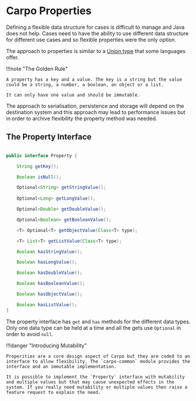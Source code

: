 # Carpo Properties

Defining a flexible data structure for cases is difficult to manage and Java does not help. Cases need to have the ability to use different data structure for different use cases and so flexible properties were the only option.

The approach to properties is similar to a [Union type](https://en.wikipedia.org/wiki/Union_type) that some languages offer.

!!!note "The Golden Rule"
    
    A property has a key and a value. The key is a string but the value could be a string, a number, a boolean, an object or a list. 
    
    It can only have one value and should be immutable.
    
    
The approach to serialisation, persistence and storage will depend on the destination system and this approach may lead to performance issues but in order to archive flexibility the property method was needed.

## The Property Interface

```java

public interface Property {

    String getKey();

    Boolean isNull();

    Optional<String> getStringValue();
    
    Optional<Long> getLongValue();

    Optional<Double> getDoubleValue();

    Optional<Boolean> getBooleanValue();

    <T> Optional<T> getObjectValue(Class<T> type);

    <T> List<T> getListValue(Class<T> type);

    Boolean hasStringValue();

    Boolean hasLongValue();

    Boolean hasDoubleValue();

    Boolean hasBooleanValue();

    Boolean hasObjectValue();

    Boolean hasListValue();
}

```

The property interface has `get` and `has` methods for the different data types. Only one data type can be held at a time and all the gets use `Optional` in order to avoid `null`.

!!!danger "Introducing Mutability"
    
    Properities are a core design aspect of Carpo but they are coded to an interface to allow flexibility. The `carpo-common` module provides the interface and an immutable implementation.
    
    It is possible to implement the `Property` interface with mutability and multiple values but that may cause unexpected effects in the system. If you really need mutability or multiple values then raise a feature request to explain the need.